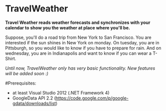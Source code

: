 TravelWeather
=============
**Travel Weather reads weather forecasts and synchronizes with your calendar to show you the weather at place where you'll be.**

Suppose, you'll do a road trip from New York to San Francisco. You are interested if the sun shines in New York on monday. On tuesday, you are in Pittsburgh, so you would like to know if you have to prepare for rain. And on wednesday, you are in Indianapolis and want to know if you can wear a T-Shirt.

*Until now, TravelWeather only has very basic functionality. New features will be added soon :)*

#Prerequisites: 
- at least Visual Studio 2012 (.NET Framework 4)
- GoogleData API 2.2 (https://code.google.com/p/google-gdata/downloads/list)
